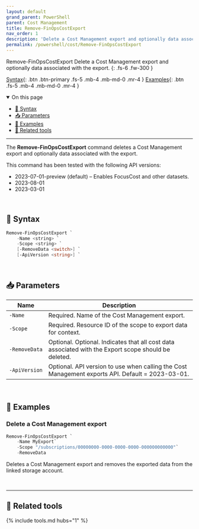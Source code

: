 ```yaml
---
layout: default
grand_parent: PowerShell
parent: Cost Management
title: Remove-FinOpsCostExport
nav_order: 1
description: 'Delete a Cost Management export and optionally data associated with the export'
permalink: /powershell/cost/Remove-FinOpsCostExport
---
```


<span class="fs-9 d-block mb-4">Remove-FinOpsCostExport</span>
Delete a Cost Management export and optionally data associated with the export.
{: .fs-6 .fw-300 }

[Syntax](#-syntax){: .btn .btn-primary .fs-5 .mb-4 .mb-md-0 .mr-4 }
[Examples](#-examples){: .btn .fs-5 .mb-4 .mb-md-0 .mr-4 }

<details open markdown="1">
   <summary class="fs-2 text-uppercase">On this page</summary>

- [🧮 Syntax](#-syntax)
- [📥 Parameters](#-parameters)
- [🌟 Examples](#-examples)
- [🧰 Related tools](#-related-tools)

</details>

---

The **Remove-FinOpsCostExport** command deletes a Cost Management export and optionally data associated with the export.

This command has been tested with the following API versions:

- 2023-07-01-preview (default) – Enables FocusCost and other datasets.
- 2023-08-01
- 2023-03-01

<br>

## 🧮 Syntax

```powershell
Remove-FinOpsCostExport `
    -Name <string> `
    -Scope <string> `
    [-RemoveData <switch>] `
    [-ApiVersion <string>] `
```

<br>

## 📥 Parameters

| Name          | Description                                                                                          |
| ------------- | ---------------------------------------------------------------------------------------------------- |
| `‑Name`       | Required. Name of the Cost Management export.                                                        |
| `‑Scope`      | Required. Resource ID of the scope to export data for context.                                       |
| `‑RemoveData` | Optional. Optional. Indicates that all cost data associated with the Export scope should be deleted. |
| `‑ApiVersion` | Optional. API version to use when calling the Cost Management exports API. Default = 2023-03-01.     |

<br>

## 🌟 Examples

### Delete a Cost Management export

```powershell
Remove-FinOpsCostExport `
    -Name MyExport`
    -Scope "/subscriptions/00000000-0000-0000-0000-000000000000"`
    -RemoveData
```

Deletes a Cost Management export and removes the exported data from the linked storage account.

<br>

---

## 🧰 Related tools

{% include tools.md hubs="1" %}

<br>
